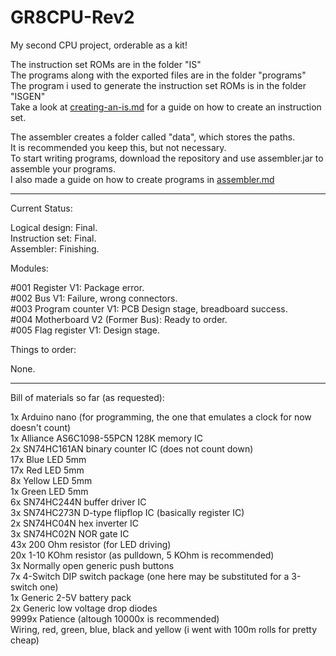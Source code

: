 # GR8CPU-Rev2

My second CPU project, orderable as a kit!

The instruction set ROMs are in the folder "IS"<br>
The programs along with the exported files are in the folder "programs"<br>
The program i used to generate the instruction set ROMs is in the folder "ISGEN"<br>
Take a look at [creating-an-is.md](../master/ISGEN/creating-an-is.md) for a guide on how to create an instruction set.

The assembler creates a folder called "data", which stores the paths.<br>
It is recommended you keep this, but not necessary.<br>
To start writing programs, download the repository and use assembler.jar to assemble your programs.<br>
I also made a guide on how to create programs in [assembler.md](../master/assembler.md)

---

Current Status:

Logical design: Final.<br>
Instruction set: Final.<br>
Assembler: Finishing.

Modules:

#001 Register V1: Package error.<br>
#002 Bus V1: Failure, wrong connectors.<br>
#003 Program counter V1: PCB Design stage, breadboard success.<br>
#004 Motherboard V2 (Former Bus): Ready to order.<br>
#005 Flag register V1: Design stage.

Things to order:

None.

---

Bill of materials so far (as requested):

1x    Arduino nano (for programming, the one that emulates a clock for now doesn't count)<br>
1x    Alliance AS6C1098-55PCN 128K memory IC<br>
2x    SN74HC161AN binary counter IC (does not count down)<br>
17x   Blue LED 5mm<br>
17x   Red LED 5mm<br>
8x    Yellow LED 5mm<br>
1x    Green LED 5mm<br>
6x    SN74HC244N buffer driver IC<br>
3x    SN74HC273N D-type flipflop IC (basically register IC)<br>
2x    SN74HC04N hex inverter IC<br>
3x    SN74HC02N NOR gate IC<br>
43x   200 Ohm resistor (for LED driving)<br>
20x   1-10 KOhm resistor (as pulldown, 5 KOhm is recommended)<br>
3x    Normally open generic push buttons<br>
7x    4-Switch DIP switch package (one here may be substituted for a 3-switch one)<br>
1x    Generic 2-5V battery pack<br>
2x    Generic low voltage drop diodes<br>
9999x Patience (altough 10000x is recommended)<br>
      Wiring, red, green, blue, black and yellow (i went with 100m rolls for pretty cheap)<br>
